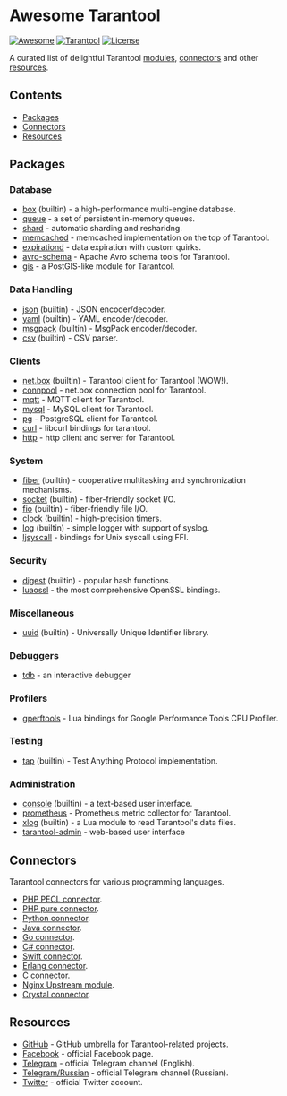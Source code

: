 # Awesome Tarantool

[![Awesome][awesome-badge]][awesome-url]
[![Tarantool][tarantool-badge]][tarantool-url]
[![License][license-badge]][license-url]

A curated list of delightful Tarantool [modules](#modules),
[connectors](#connectors) and other [resources](#resources).

## Contents

- [Packages](#packages)
- [Connectors](#connectors)
- [Resources](#resources)

## Packages

### Database

- [box](https://tarantool.org/en/doc/book/box/index.html) (builtin) -
  a high-performance multi-engine database.
- [queue](https://github.com/tarantool/queue) -
  a set of persistent in-memory queues.
- [shard](https://github.com/tarantool/shard) -
  automatic sharding and resharidng.
- [memcached](https://github.com/tarantool/memcached) -
  memcached implementation on the top of Tarantool.
- [expirationd](https://github.com/tarantool/expirationd) -
  data expiration with custom quirks.
- [avro-schema](https://github.com/tarantool/avro-schema) -
  Apache Avro schema tools for Tarantool.
- [gis](https://github.com/tarantool/gis) -
  a PostGIS-like module for Tarantool.

### Data Handling

- [json](https://tarantool.org/en/doc/reference/reference_lua/json.html)
  (builtin) - JSON encoder/decoder.
- [yaml](https://tarantool.org/en/doc/reference/reference_lua/yaml.html)
  (builtin) - YAML encoder/decoder.
- [msgpack](https://tarantool.org/en/doc/reference/reference_lua/msgpack.html)
  (builtin) - MsgPack encoder/decoder.
- [csv](https://tarantool.org/en/doc/reference/reference_lua/csv.html)
  (builtin) - CSV parser.

### Clients

- [net.box](https://tarantool.org/en/doc/reference/reference_lua/net_box.html)
  (builtin) - Tarantool client for Tarantool (WOW!).
- [connpool](https://github.com/tarantool/shard) -
  net.box connection pool for Tarantool.
- [mqtt](https://github.com/tarantool/mqtt) -
  MQTT client for Tarantool.
- [mysql](https://github.com/tarantool/mysql) -
  MySQL client for Tarantool.
- [pg](https://github.com/tarantool/pg) -
  PostgreSQL client for Tarantool.
- [curl](https://github.com/tarantool/curl) -
  libcurl bindings for tarantool.
- [http](https://github.com/tarantool/http) -
  http client and server for Tarantool.

### System

- [fiber](https://tarantool.org/en/doc/reference/reference_lua/fiber.html)
  (builtin) - cooperative multitasking and synchronization mechanisms.
- [socket](https://tarantool.org/en/doc/reference/reference_lua/socket.html)
  (builtin) - fiber-friendly socket I/O.
- [fio](https://tarantool.org/en/doc/reference/reference_lua/fio.html)
  (builtin) - fiber-friendly file I/O.
- [clock](https://tarantool.org/en/doc/reference/reference_lua/clock.html)
  (builtin) - high-precision timers.
- [log](https://tarantool.org/en/doc/reference/reference_lua/log.html)
  (builtin) - simple logger with support of syslog.
- [ljsyscall](https://github.com/justincormack/ljsyscall) -
  bindings for Unix syscall using FFI.

### Security

- [digest](https://tarantool.org/en/doc/reference/reference_lua/digest.html)
  (builtin) - popular hash functions.
- [luaossl](https://github.com/tarantool/luaossl) -
  the most comprehensive OpenSSL bindings.

### Miscellaneous

- [uuid](https://tarantool.org/en/doc/reference/reference_lua/uuid.html)
  (builtin) - Universally Unique Identifier library.

### Debuggers

- [tdb](https://github.com/Sulverus/tdb) -
  an interactive debugger

### Profilers

- [gperftools](https://github.com/tarantool/gperftools) -
  Lua bindings for Google Performance Tools CPU Profiler.

### Testing

- [tap](https://tarantool.org/en/doc/reference/reference_lua/tap.html)
  (builtin) - Test Anything Protocol implementation.

### Administration

- [console](https://tarantool.org/en/doc/reference/reference_lua/console.html)
  (builtin) - a text-based user interface.
- [prometheus](https://github.com/tarantool/prometheus) -
  Prometheus metric collector for Tarantool.
- [xlog](https://tarantool.org/en/doc/reference/reference_lua/xlog.html)
  (builtin) - a Lua module to read Tarantool's data files.
- [tarantool-admin](https://github.com/basis-company/tarantool-admin) -
  web-based user interface

## Connectors

Tarantool connectors for various programming languages.

- [PHP PECL connector](https://github.com/tarantool/tarantool-php).
- [PHP pure connector](https://github.com/tarantool-php/client).
- [Python connector](https://github.com/tarantool/tarantool-python).
- [Java connector](https://github.com/tarantool/tarantool-java).
- [Go connector](https://github.com/tarantool/go-tarantool).
- [C# connector](https://github.com/progaudi/progaudi.tarantool).
- [Swift connector](https://github.com/tris-foundation/tarantool).
- [Erlang connector](https://github.com/stofel/taran).
- [C connector](https://github.com/tarantool/tarantool-c).
- [Nginx Upstream module](https://github.com/tarantool/nginx_upstream_module).
- [Crystal connector](https://github.com/vladfaust/tarantool-crystal).

## Resources

- [GitHub](https://github.com/tarantool) -
  GitHub umbrella for Tarantool-related projects.
- [Facebook](https://facebook.com/TarantoolDatabase) - official Facebook
  page.
- [Telegram](https://telegram.me/tarantool) - official Telegram channel
  (English).
- [Telegram/Russian](https://telegram.me/tarantoolru) - official Telegram
  channel (Russian).
- [Twitter](https://twitter.com/tarantooldb) - official Twitter account.

[awesome-badge]: https://cdn.rawgit.com/sindresorhus/awesome/d7305f38d29fed78fa85652e3a63e154dd8e8829/media/badge.svg
[awesome-url]: https://awesome.re/
[tarantool-badge]: https://img.shields.io/badge/tarantool-1.7-blue.svg?style=flat
[tarantool-url]: https://tarantool.org/
[license-badge]: https://img.shields.io/badge/License-CC--BY-orange.svg?style=flat
[license-url]: LICENSE.md
